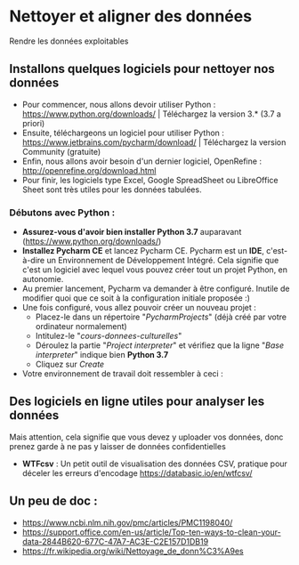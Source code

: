 # Nettoyer et aligner des données
Rendre les données exploitables

## Installons quelques logiciels pour nettoyer nos données
- Pour commencer, nous allons devoir utiliser Python : https://www.python.org/downloads/ | Téléchargez la version 3.* (3.7 a priori)
- Ensuite, téléchargeons un logiciel pour utiliser Python : https://www.jetbrains.com/pycharm/download/ | Téléchargez la version Community (gratuite)
- Enfin, nous allons avoir besoin d'un dernier logiciel, OpenRefine : http://openrefine.org/download.html
- Pour finir, les logiciels type Excel, Google SpreadSheet ou LibreOffice Sheet sont très utiles pour les données tabulées.

### Débutons avec Python :
- **Assurez-vous d'avoir bien installer Python 3.7** auparavant (https://www.python.org/downloads/)
- **Installez Pycharm CE** et lancez Pycharm CE. Pycharm est un **IDE**, c'est-à-dire un Environnement de Développement Intégré. Cela signifie que c'est un logiciel avec lequel vous pouvez créer tout un projet Python, en autonomie.
- Au premier lancement, Pycharm va demander à être configuré. Inutile de modifier quoi que ce soit à la configuration initiale proposée :)
- Une fois configuré, vous allez pouvoir créer un nouveau projet :
  - Placez-le dans un répertoire "*PycharmProjects*" (déjà créé par votre ordinateur normalement)
  - Intitulez-le "*cours-donnees-culturelles*"
  - Déroulez la partie "*Project interpreter*" et vérifiez que la ligne "*Base interpreter*" indique bien **Python 3.7**
  - Cliquez sur *Create*
- Votre environnement de travail doit ressembler à ceci :

## Des logiciels en ligne utiles pour analyser les données
Mais attention, cela signifie que vous devez y uploader vos données, donc prenez garde à ne pas y laisser de données confidentielles
- **WTFcsv** : Un petit outil de visualisation des données CSV, pratique pour déceler les erreurs d'encodage https://databasic.io/en/wtfcsv/


## Un peu de doc :
- https://www.ncbi.nlm.nih.gov/pmc/articles/PMC1198040/
- https://support.office.com/en-us/article/Top-ten-ways-to-clean-your-data-2844B620-677C-47A7-AC3E-C2E157D1DB19
- https://fr.wikipedia.org/wiki/Nettoyage_de_donn%C3%A9es

